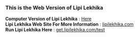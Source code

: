 <h3>This is the Web Version of Lipi Lekhika</h3>
<div><strong>Computer Version of Lipi Lekhika</strong> : <a href="https://get.lipilekhika.com/source">Here</a></div>
<div><strong>Lipi Lekhika Web Site For More Information</strong> : <a href="https://www.lipilekhika.com">lipilekhika.com</a></div>
<div><strong>Run Lipi Lekhika Here</strong> : <a href="https://get.lipilekhika.com/test">get.lipilekhika.com/test</a></div>
